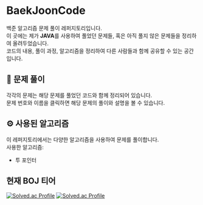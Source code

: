 # BaekJoonCode
백준 알고리즘 문제 풀이 레퍼지토리입니다.  
이 곳에는 제가 <strong>JAVA</strong>를 사용하여 풀었던 문제들, 혹은 아직 풀지 않은 문제들을 정리하여 올려두었습니다.  
코드의 내용, 풀이 과정, 알고리즘을 정리하여 다른 사람들과 함께 공유할 수 있는 공간입니다.  


## 📝 문제 풀이
각각의 문제는 해당 문제를 풀었던 코드와 함께 정리되어 있습니다.  
문제 번호와 이름을 클릭하면 해당 문제의 풀이와 설명을 볼 수 있습니다.  

## ⚙️ 사용된 알고리즘

이 레퍼지토리에서는 다양한 알고리즘을 사용하여 문제를 풀이합니다.  
사용한 알고리즘:
- 투 포인터

## 현재 BOJ 티어
[![Solved.ac 
Profile](http://mazassumnida.wtf/api/v2/generate_badge?boj=gcce23)](https://www.acmicpc.net/user/gcce23)
[![Solved.ac 
Profile](http://mazassumnida.wtf/api/v2/generate_badge?boj=gcce23)](https://solved.ac/profile/gcce23)
